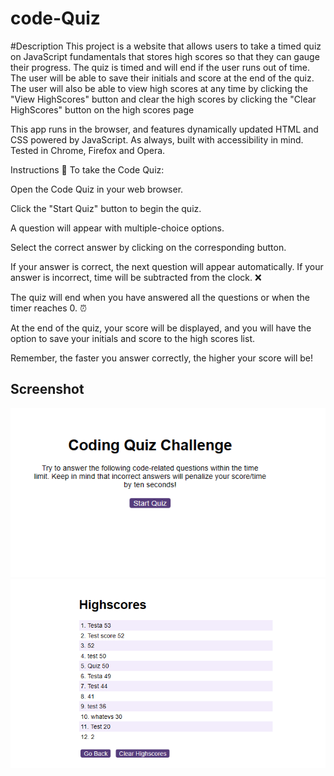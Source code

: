 # code-Quiz

#Description
This project is a website that allows users to take a timed quiz on JavaScript fundamentals that stores high scores so that they can gauge their progress. The quiz is timed and will end if the user runs out of time. The user will be able to save their initials and score at the end of the quiz. The user will also be able to view high scores at any time by clicking the "View HighScores" button and clear the high scores by clicking the "Clear HighScores" button on the high scores page

This app runs in the browser, and features dynamically updated HTML and CSS powered by JavaScript. As always, built with accessibility in mind. Tested in Chrome, Firefox and Opera.


Instructions 📝
To take the Code Quiz:

Open the Code Quiz in your web browser.

Click the "Start Quiz" button to begin the quiz.

A question will appear with multiple-choice options.

Select the correct answer by clicking on the corresponding button.

If your answer is correct, the next question will appear automatically. If your answer is incorrect, time will be subtracted from the clock. ❌

The quiz will end when you have answered all the questions or when the timer reaches 0. ⏰

At the end of the quiz, your score will be displayed, and you will have the option to save your initials and score to the high scores list.

Remember, the faster you answer correctly, the higher your score will be!



## Screenshot

![](./assets/sfx/Code-Challenge.png)
![](./assets/sfx/Highscores.png)
